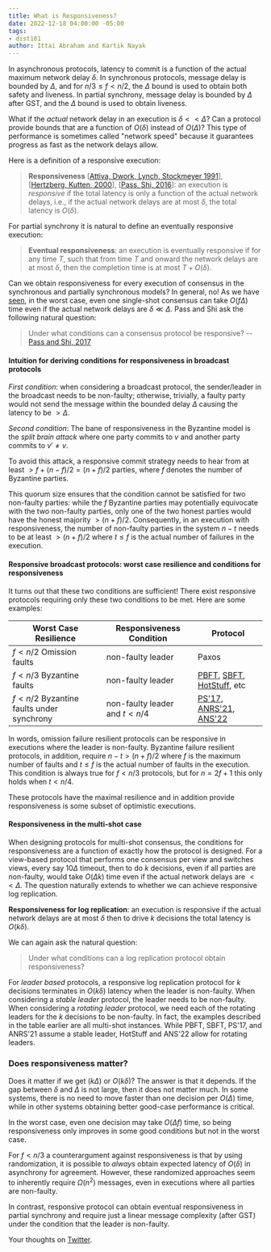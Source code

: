 ```yaml
---
title: What is Responsiveness?
date: 2022-12-18 04:00:00 -05:00
tags:
- dist101
author: Ittai Abraham and Kartik Nayak
---
```


In asynchronous protocols, latency to commit is a function of the actual maximum network delay $\delta$. In synchronous protocols, message delay is bounded by $\Delta$, and for $n/3 \le f<n/2$, the $\Delta$ bound is used to obtain both safety and liveness. In partial synchrony, message delay is bounded by $\Delta$ after GST, and the $\Delta$ bound is used to obtain liveness.


What if the *actual* network delay in an execution is  $\delta << \Delta$? Can a protocol provide bounds that are a function of $O(\delta)$ instead of $O(\Delta)$? This type of performance is sometimes called "network speed" because it guarantees progress as fast as the network delays allow. 


Here is a definition of a responsive execution:

>  **Responsiveness** [[Attiya, Dwork, Lynch, Stockmeyer 1991](https://groups.csail.mit.edu/tds/papers/Lynch/stoc91.pdf)], [[Hertzberg, Kutten, 2000](https://www.researchgate.net/publication/220618470_Early_Detection_of_Message_Forwarding_Faults)], [[Pass, Shi, 2016](https://eprint.iacr.org/2016/917.pdf)]: an execution is *responsive* if the total latency is only a function of the actual network delays, i.e., if the actual network delays are at most $\delta$, the total latency is $O(\delta)$.

For partial synchrony it is natural to define an eventually responsive execution:

> **Eventual responsiveness**: an execution is eventually responsive if for any time $T$, such that from time $T$ and onward the network delays are at most $\delta$, then the completion time is at most $T+O(\delta)$.


Can we obtain responsiveness for every execution of consensus in the synchronous and partially synchronous models? In general, no! As we have [seen](https://decentralizedthoughts.github.io/2019-12-15-synchrony-uncommitted-lower-bound/), in the worst case, even one single-shot consensus can take $O(f \Delta)$ time even if the actual network delays are $\delta \ll \Delta$. Pass and Shi ask the following natural question:

> Under what conditions can a consensus protocol be responsive?
> -- [Pass and Shi, 2017](https://eprint.iacr.org/2017/913.pdf)

#### Intuition for deriving conditions for responsiveness in broadcast protocols


*First condition*: when considering a broadcast protocol, the sender/leader in the broadcast needs to be non-faulty; otherwise, trivially, a faulty party would not send the message within the bounded delay $\Delta$ causing the latency to be $> \Delta$. 

*Second condition*: The bane of responsiveness in the Byzantine model is the *split brain attack* where one party commits to $v$ and another party commits to $v' \neq v$.

To avoid this attack, a responsive commit strategy needs to hear from at least $>f+ (n-f)/2 = (n+f)/2$ parties, where $f$ denotes the number of Byzantine parties.

This quorum size ensures that the condition cannot be satisfied for two non-faulty parties: while the $f$ Byzantine parties may potentially equivocate with the two non-faulty parties, only one of the two honest parties would have the honest majority $> (n+f)/2$. Consequently, in an execution with responsiveness, the number of non-faulty parties in the system $n-t$ needs to be at least $> (n+f)/2$ where $t\le f$ is the actual number of failures in the execution.



#### Responsive broadcast protocols: worst case resilience and conditions for responsiveness
It turns out that these two conditions are sufficient! There exist responsive protocols requiring only these two conditions to be met. Here are some examples:



| Worst Case Resilience                    | Responsiveness Condition        | Protocol                                                                                                                                             |
| ---------------------------------------- | ------------------------------- | ---------------------------------------------------------------------------------------------------------------------------------------------------- |
| $f<n/2$ Omission faults                  | non-faulty leader               | Paxos                                                                                                                                                |
| $f<n/3$ Byzantine faults                 | non-faulty leader               | [PBFT](https://pmg.csail.mit.edu/papers/osdi99.pdf), [SBFT](https://arxiv.org/abs/1804.01626), [HotStuff](https://arxiv.org/pdf/1803.05069.pdf), etc |
| $f<n/2$ Byzantine faults under synchrony | non-faulty leader and $t < n/4$ | [PS'17](https://eprint.iacr.org/2017/913.pdf), [ANRS'21](https://eprint.iacr.org/2020/458.pdf),    [ANS'22](https://eprint.iacr.org/2021/1138.pdf)   |


In words, omission failure resilient protocols can be  responsive in executions where the leader is non-faulty. Byzantine failure resilient protocols, in addition, require $n-t > (n+f)/2$ where $f$ is the maximum number of faults and $t \le f$ is the actual number of faults in the execution. This condition is always true for $f<n/3$ protocols, but for $n=2f+1$ this only holds when $t<n/4$.


These protocols have the maximal resilience and in addition provide responsiveness is some subset of optimistic executions.

#### Responsiveness in the multi-shot case
When designing protocols for multi-shot consensus, the conditions for responsiveness are a function of exactly how the protocol is designed. For a view-based protocol that performs one consensus per view and switches views, every say $10\Delta$ timeout, then to do $k$ decisions, even if all parties are non-faulty, would take $O(\Delta k)$ time even if the actual network delays are $<< \Delta$. The question naturally extends to whether we can achieve responsive log replication.

**Responsiveness for log replication**: an execution is responsive if the actual network delays are at most $\delta$ then to drive $k$ decisions the total latency is $O(k \delta)$.

We can again ask the natural question: 

> Under what conditions can a log replication protocol obtain responsiveness?

For *leader based* protocols, a responsive log replication protocol for $k$ decisions terminates in $O(k \delta)$ latency when the leader is non-faulty. When considering a *stable leader* protocol, the leader needs to be non-faulty. When considering a *rotating leader* protocol, we need each of the rotating leaders for the $k$ decisions to be non-faulty. In fact, the examples described in the table earlier are all multi-shot instances. While PBFT, SBFT, PS'17, and ANRS'21 assume a stable leader, HotStuff and ANS'22 allow for rotating leaders. 


### Does responsiveness matter?


Does it matter if we get $(k \Delta)$ or $O(k \delta)$? The answer is that it depends. If the gap between $\delta$ and $\Delta$ is not large, then it does not matter much. In some systems, there is no need to move faster than one decision per $O(\Delta)$ time, while in other systems obtaining better good-case performance is critical. 

In the worst case, even one decision may take $O(\Delta f)$ time, so being responsiveness only improves in some good conditions but not in the worst case.

For $f<n/3$ a counterargument against responsiveness is that by using randomization, it is possible to *always* obtain expected latency of $O(\delta)$ in asynchrony for agreement. However, these randomized approaches seem to inherently require $\Omega(n^2)$ messages, even in executions where all parties are non-faulty. 

In contrast, responsive protocol can obtain eventual responsiveness in partial synchrony and require just a linear message complexity (after GST) under the condition that the leader is non-faulty.


Your thoughts on [Twitter]().

